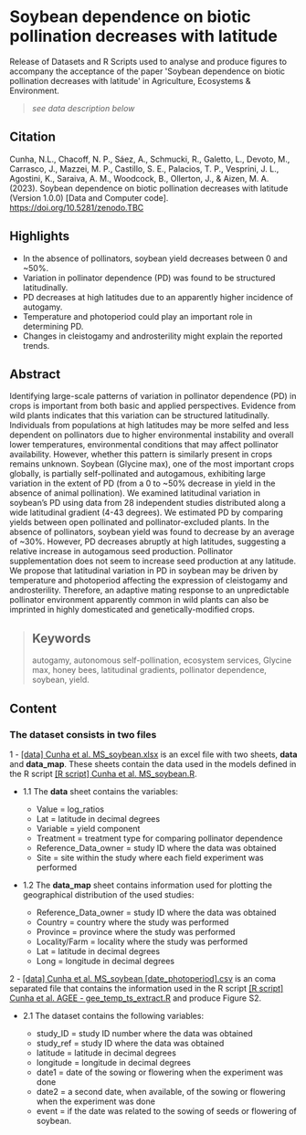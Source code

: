 # Soybean dependence on biotic pollination decreases with latitude

Release of Datasets and R Scripts used to analyse and produce figures to accompany the acceptance of the paper 'Soybean dependence on biotic pollination decreases with latitude' in Agriculture, Ecosystems & Environment.

> *see data description below*

## Citation
Cunha, N.L., Chacoff, N. P., Sáez, A., Schmucki, R., Galetto, L., Devoto, M., Carrasco, J., Mazzei, M. P., Castillo, S. E., Palacios, T. P., Vesprini, J. L., Agostini, K., Saraiva, A. M., Woodcock, B., Ollerton, J., & Aizen, M. A. (2023). Soybean dependence on biotic pollination decreases with latitude (Version 1.0.0) [Data and Computer code]. https://doi.org/10.5281/zenodo.TBC


## Highlights
 - In the absence of pollinators, soybean yield decreases between 0 and ~50%.
 - Variation in pollinator dependence (PD) was found to be structured latitudinally.
 - PD decreases at high latitudes due to an apparently higher incidence of autogamy.
 - Temperature and photoperiod could play an important role in determining PD.
 - Changes in cleistogamy and androsterility might explain the reported trends. 

## Abstract
Identifying large-scale patterns of variation in pollinator dependence (PD) in crops is important from both basic and applied perspectives. Evidence from wild plants indicates that this variation can be structured latitudinally. Individuals from populations at high latitudes may be more selfed and less dependent on pollinators due to higher environmental instability and overall lower temperatures, environmental conditions that may affect pollinator availability. However, whether this pattern is similarly present in crops remains unknown. Soybean (Glycine max), one of the most important crops globally, is partially self-pollinated and autogamous, exhibiting large variation in the extent of PD (from a 0 to ~50% decrease in yield in the absence of animal pollination). We examined latitudinal variation in soybean’s PD using data from 28 independent studies distributed along a wide latitudinal gradient (4-43 degrees). We estimated PD by comparing yields between open pollinated and pollinator-excluded plants. In the absence of pollinators, soybean yield was found to decrease by an average of ~30%. However, PD decreases abruptly at high latitudes, suggesting a relative increase in autogamous seed production. Pollinator supplementation does not seem to increase seed production at any latitude. We propose that latitudinal variation in PD in soybean may be driven by temperature and photoperiod affecting the expression of cleistogamy and androsterility. Therefore, an adaptive mating response to an unpredictable pollinator environment apparently common in wild plants can also be imprinted in highly domesticated and genetically-modified crops.

> ## Keywords
> autogamy, autonomous self-pollination, ecosystem services, Glycine max, honey bees, latitudinal gradients, pollinator dependence, soybean, yield.

## Content

### The dataset consists in two files

1 - [\[data\] Cunha et al. MS_soybean.xlsx](https://github.com/NERC-CEH/Soybean-dependence-on-biotic-pollination-decreases-with-latitude/blob/main/%5Bdata%5D%20Cunha%20et%20al.%20MS_soybean.xlsx) is an excel file with two sheets,
	**data** and **data_map**. These sheets contain the data used in the models defined in the R script 
	[\[R script\] Cunha et al. MS_soybean.R](https://github.com/NERC-CEH/Soybean-dependence-on-biotic-pollination-decreases-with-latitude/blob/main/%5BR%20script%5D%20Cunha%20et%20al.%20MS_soybean.R).

  - 1.1 The **data** sheet contains the variables:
   	* Value = log_ratios
   	* Lat = latitude in decimal degrees
   	* Variable = yield component
   	* Treatment = treatment type for comparing pollinator dependence
   	* Reference_Data_owner = study ID where the data was obtained
   	* Site = site within the study where each field experiment was performed
  
  - 1.2 The **data_map** sheet contains information used for plotting the geographical distribution of the used studies:
	
	* Reference_Data_owner = study ID where the data was obtained
	* Country = country where the study was performed
	* Province = province where the study was performed
	* Locality/Farm = locality where the study was performed
	* Lat = latitude in decimal degrees
	* Long = longitude in decimal degrees

2 - [\[data\] Cunha et al. MS_soybean [date_photoperiod].csv](https://github.com/NERC-CEH/Soybean-dependence-on-biotic-pollination-decreases-with-latitude/blob/main/%5Bdata%5D%20Cunha%20et%20al.%20MS_soybean%20%5Bdate_photoperiod%5D.csv) is an coma separated file that 
	contains the information used in the R script [\[R script\] Cunha et al. AGEE - gee_temp_ts_extract.R](https://github.com/NERC-CEH/Soybean-dependence-on-biotic-pollination-decreases-with-latitude/blob/main/%5BR%20script%5D%20Cunha%20et%20al.%20AGEE%20-%20gee_temp_ts_extract.R) and produce Figure S2.
  
  - 2.1 The dataset contains the following variables:
	
	* study_ID = study ID number where the data was obtained
	* study_ref = study ID where the data was obtained
	* latitude = latitude in decimal degrees
	* longitude = longitude in decimal degrees
	* date1 = date of the sowing or flowering when the experiment was done
	* date2 = a second date, when available, of the sowing or flowering when the experiment was done
	* event = if the date was related to the sowing of seeds or flowering of soybean.
